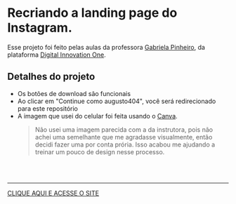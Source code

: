 # Recriando a landing page do Instagram.
Esse projeto foi feito pelas aulas da professora [Gabriela Pinheiro](https://github.com/SpruceGabriela), da plataforma [Digital Innovation One](https://web.dio.me/).

## Detalhes do projeto
- Os botões de download são funcionais
- Ao clicar em "Continue como augusto404", você será redirecionado para este repositório
- A imagem que usei do celular foi feita usando o [Canva](https://www.canva.com/).
    > Não usei uma imagem parecida com a da instrutora, pois não achei uma semelhante que me agradasse visualmente, então decidi fazer uma por conta prória. Isso acabou me ajudando a treinar um pouco de design nesse processo.

<br><br>

---
[CLIQUE AQUI E ACESSE O SITE](https://augusto404.github.io/clone-instagram/)

